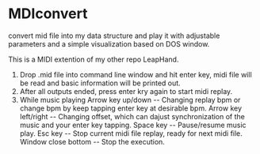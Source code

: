 # MDIconvert
convert mid file into my data structure and play it with adjustable parameters and a simple visualization based on DOS window.

This is a MIDI extention of my other repo LeapHand.

1. Drop .mid file into command line window and hit enter key, midi file will be read and basic information will be printed out.
2. After all outputs ended, press enter kry again to start midi replay.
3. While music playing
    Arrow key up/down      -- Changing replay bpm or change bpm by keep tapping enter key at desirable bpm. 
    Arrow key left/right   -- Changing offset, which can dajust synchronization of the music and your enter key tapping.
    Space key              -- Pause/resume music play.
    Esc key                -- Stop current midi file replay, ready for next midi file.
    Window close bottom    -- Stop the execution.
